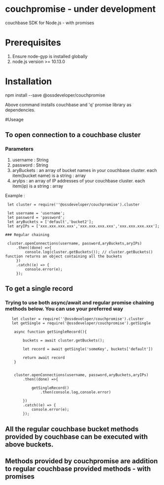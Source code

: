 # couchpromise - under development
couchbase SDK for Node.js - with promises


# Prerequisites

 1. Ensure node-gyp is installed globally
 2. node.js version >= 10.13.0

# Installation

 npm install --save @ossdeveloper/couchpromise

 Above command installs couchbase and 'q' promise library as dependencies.

#Useage

## To open connection to a couchbase cluster

 ### Parameters

   1. username : String
   2. password : String
   3. aryBuckets : an array of bucket names in your couchbase cluster. each item(bucket name) is a string : array
   4. aryIps : an array of IP addresses of your couchbase cluster. each item(ip) is a string : array

   Example :

     let cluster = require(''@ossdeveloper/couchpromise').cluster

     let username = 'username';
     let password = 'password';
     let aryBuckets = ['default','bucket2'];
     let aryIPs = ['xxx.xxx.xxx.xxx','xxx.xxx.xxx.xxx','xxx.xxx.xxx.xxx'];

    ### Regular chaining

     cluster.openConnections(username, password,aryBuckets,aryIPs)
         .then((done) =>{
             console.log(cluster.getBuckets()); // cluster.getBuckets() function returns an object containing all the buckets
         })
         .catch((e) => {
             console.error(e);
         });




 ## To get a single record

   ### Trying to use both async/await and regular promise chaining methods below. You can use your preferred way


       let cluster = require(''@ossdeveloper/couchpromise').cluster
       let getSingle = require('@ossdeveloper/couchpromise').getSingle

        async function getSingleRecord(){

            buckets = await cluster.getBuckets();

            let record = await getSingle('someKey', buckets['default'])

            return await record
        }


        cluster.openConnections(username, password,aryBuckets,aryIPs)
            .then((done) =>{

                getSingleRecord()
                    .then(console.log,console.error)

            })
            .catch((e) => {
                console.error(e);
            });


## All the regular couchbase bucket methods provided by couchbase can be executed with above buckets.
## Methods provided by couchpromise are addition to regular couchbase provided methods - with promises
